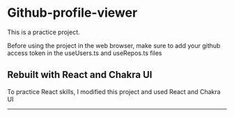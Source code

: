 # Github-profile-viewer

This is a practice project.

Before using the project in the web browser, make sure to add your github access token in the useUsers.ts and useRepos.ts files

## Rebuilt with React and Chakra UI

To practice React skills, I modified this project and used React and Chakra UI

-----------------------
